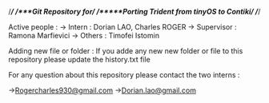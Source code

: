 /*****************************************************************/
/*************************Git Repository for**********************/ 
/****************Porting Trident from tinyOS to Contiki***********/
/*****************************************************************/

Active people :
  -> Intern : Dorian LAO, Charles ROGER
  -> Supervisor : Ramona Marfievici
  -> Others : Timofei Istomin

Adding new file or folder : If you adde any new new folder or file to this repository please update the history.txt file

For any question about this repository please contact the two interns :

  ->Rogercharles930@gmail.com
  ->Dorian.lao@gmail.com
